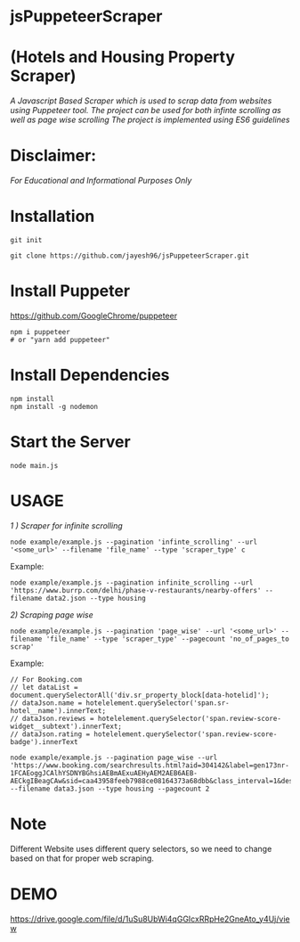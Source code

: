 # jsPuppeteerScraper
# (Hotels and Housing Property Scraper)
*A Javascript Based Scraper which is used to scrap data from websites using Puppeteer tool.*
*The project can be used for both infinte scrolling as well as page wise scrolling*
*The project is implemented using ES6 guidelines*

# Disclaimer:
*For Educational and Informational Purposes Only*


# Installation 

    git init
    
    git clone https://github.com/jayesh96/jsPuppeteerScraper.git
   
# Install Puppeter
https://github.com/GoogleChrome/puppeteer

    npm i puppeteer
    # or "yarn add puppeteer"

  
# Install Dependencies
    npm install
    npm install -g nodemon

# Start the Server
    node main.js
    
    
# USAGE 
*1 ) Scraper for infinite scrolling*

    node example/example.js --pagination 'infinte_scrolling' --url '<some_url>' --filename 'file_name' --type 'scraper_type' c
    
Example:

    node example/example.js --pagination infinite_scrolling --url 'https://www.burrp.com/delhi/phase-v-restaurants/nearby-offers' --filename data2.json --type housing
    

*2) Scraping page wise*

    node example/example.js --pagination 'page_wise' --url '<some_url>' --filename 'file_name' --type 'scraper_type' --pagecount 'no_of_pages_to scrap'
    
Example:
    
    // For Booking.com
    // let dataList = document.querySelectorAll('div.sr_property_block[data-hotelid]');
    // dataJson.name = hotelelement.querySelector('span.sr-hotel__name').innerText;
    // dataJson.reviews = hotelelement.querySelector('span.review-score-widget__subtext').innerText;
    // dataJson.rating = hotelelement.querySelector('span.review-score-badge').innerText

    node example/example.js --pagination page_wise --url 'https://www.booking.com/searchresults.html?aid=304142&label=gen173nr-1FCAEoggJCAlhYSDNYBGhsiAEBmAExuAEHyAEM2AEB6AEB-AECkgIBeagCAw&sid=caa43958feeb7988ce08164373a68dbb&class_interval=1&dest_id=866&dest_type=region&dtdisc=0&from_sf=1&group_adults=2&group_children=0&inac=0&index_postcard=0&label_click=undef&lsf=class%7C4%7C639&nflt=class=5;class=4;class=3;&no_rooms=1&order=class&postcard=0&raw_dest_type=region&region=866&room1=A,A&sb_price_type=total&ss_all=0&ssb=empty&sshis=0&rows=15&offset=0' --filename data3.json --type housing --pagecount 2



# Note
Different Website uses different query selectors, so we need to change based on that for proper web scraping.


# DEMO

https://drive.google.com/file/d/1uSu8UbWi4qGGIcxRRpHe2GneAto_y4Uj/view

